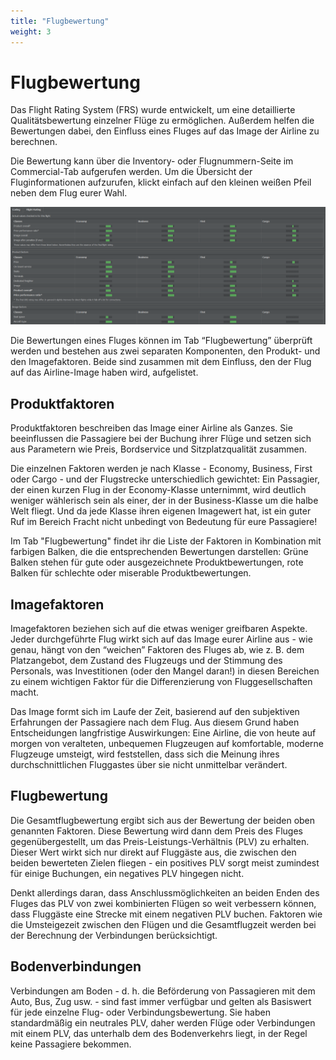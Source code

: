 ```yaml
---
title: "Flugbewertung"
weight: 3
---
```


# Flugbewertung

Das Flight Rating System (FRS) wurde entwickelt, um eine detaillierte Qualitätsbewertung einzelner Flüge zu ermöglichen. Außerdem helfen die Bewertungen dabei, den Einfluss eines Fluges auf das Image der Airline zu berechnen.

Die Bewertung kann über die Inventory- oder Flugnummern-Seite im Commercial-Tab aufgerufen werden. Um die Übersicht der Fluginformationen aufzurufen, klickt einfach auf den kleinen weißen Pfeil neben dem Flug eurer Wahl.

![FRS-Übersicht](FRS_01.PNG "FRS-Übersicht")

Die Bewertungen eines Fluges können im Tab “Flugbewertung” überprüft werden und bestehen aus zwei separaten Komponenten, den Produkt- und den Imagefaktoren. Beide sind zusammen mit dem Einfluss, den der Flug auf das Airline-Image haben wird, aufgelistet.

## Produktfaktoren

Produktfaktoren beschreiben das Image einer Airline als Ganzes. Sie beeinflussen die Passagiere bei der Buchung ihrer Flüge und setzen sich aus Parametern wie Preis, Bordservice und Sitzplatzqualität zusammen.

Die einzelnen Faktoren werden je nach Klasse - Economy, Business, First oder Cargo - und der Flugstrecke unterschiedlich gewichtet: Ein Passagier, der einen kurzen Flug in der Economy-Klasse unternimmt, wird deutlich weniger wählerisch sein als einer, der in der Business-Klasse um die halbe Welt fliegt. Und da jede Klasse ihren eigenen Imagewert hat, ist ein guter Ruf im Bereich Fracht nicht unbedingt von Bedeutung für eure Passagiere!

Im Tab "Flugbewertung" findet ihr die Liste der Faktoren in Kombination mit farbigen Balken, die die entsprechenden Bewertungen darstellen: Grüne Balken stehen für gute oder ausgezeichnete Produktbewertungen, rote Balken für schlechte oder miserable Produktbewertungen.

## Imagefaktoren

Imagefaktoren beziehen sich auf die etwas weniger greifbaren Aspekte. Jeder durchgeführte Flug wirkt sich auf das Image eurer Airline aus - wie genau, hängt von den “weichen” Faktoren des Fluges ab, wie z. B. dem Platzangebot, dem Zustand des Flugzeugs und der Stimmung des Personals, was Investitionen (oder den Mangel daran!) in diesen Bereichen zu einem wichtigen Faktor für die Differenzierung von Fluggesellschaften macht.

Das Image formt sich im Laufe der Zeit, basierend auf den subjektiven Erfahrungen der Passagiere nach dem Flug. Aus diesem Grund haben Entscheidungen langfristige Auswirkungen: Eine Airline, die von heute auf morgen von veralteten, unbequemen Flugzeugen auf komfortable, moderne Flugzeuge umsteigt, wird feststellen, dass sich die Meinung ihres durchschnittlichen Fluggastes über sie nicht unmittelbar verändert.

## Flugbewertung

Die Gesamtflugbewertung ergibt sich aus der Bewertung der beiden oben genannten Faktoren. Diese Bewertung wird dann dem Preis des Fluges gegenübergestellt, um das Preis-Leistungs-Verhältnis (PLV) zu erhalten. Dieser Wert wirkt sich nur direkt auf Fluggäste aus, die zwischen den beiden bewerteten Zielen fliegen - ein positives PLV sorgt meist zumindest für einige Buchungen, ein negatives PLV hingegen nicht.

Denkt allerdings daran, dass Anschlussmöglichkeiten an beiden Enden des Fluges das PLV von zwei kombinierten Flügen so weit verbessern können, dass Fluggäste eine Strecke mit einem negativen PLV buchen. Faktoren wie die Umsteigezeit zwischen den Flügen und die Gesamtflugzeit werden bei der Berechnung der Verbindungen berücksichtigt.

## Bodenverbindungen

Verbindungen am Boden - d. h. die Beförderung von Passagieren mit dem Auto, Bus, Zug usw. - sind fast immer verfügbar und gelten als Basiswert für jede einzelne Flug- oder Verbindungsbewertung. Sie haben standardmäßig ein neutrales PLV, daher werden Flüge oder Verbindungen mit einem PLV, das unterhalb dem des Bodenverkehrs liegt, in der Regel keine Passagiere bekommen.
